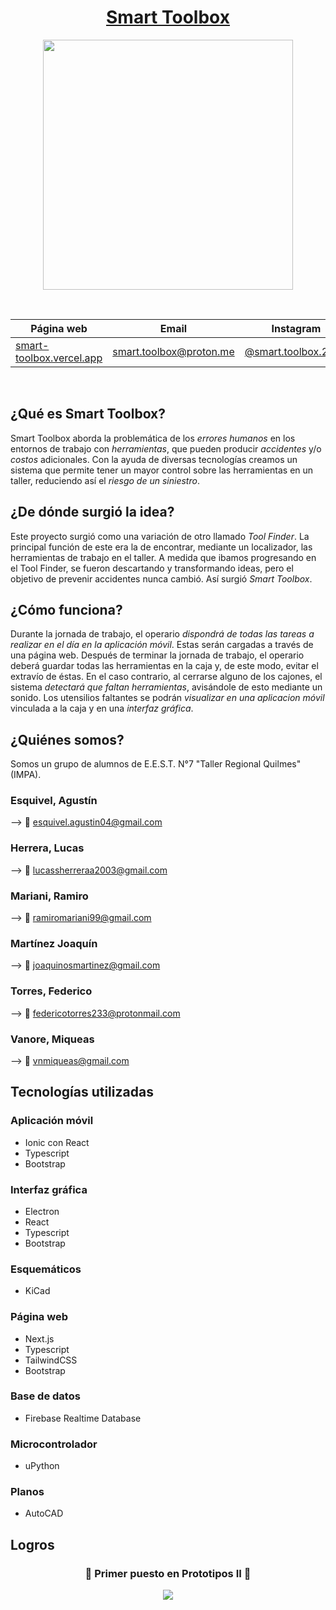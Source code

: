 <div align="center">

# [Smart Toolbox](https://smart-toolbox.vercel.app/)

<img src="https://user-images.githubusercontent.com/80327788/190393898-d13cce88-e29e-45da-8dda-b5642c21e2eb.png" height="400" width="400" />

&nbsp;

| Página web | Email | Instagram |
|------------|-------|-----------|
|[smart-toolbox.vercel.app](https://smart-toolbox.vercel.app/)|smart.toolbox@proton.me|[@smart.toolbox.2022](https://www.instagram.com/smart.toolbox.2022)|

&nbsp;

</div>

## ¿Qué es Smart Toolbox?

Smart Toolbox aborda la problemática de los _errores humanos_ en los entornos de trabajo con _herramientas_, que pueden producir _accidentes_ y/o _costos_ adicionales. Con la ayuda de diversas tecnologías creamos un sistema que permite tener un mayor control sobre las herramientas en un taller, reduciendo así el _riesgo de un siniestro_.

## ¿De dónde surgió la idea?

Este proyecto surgió como una variación de otro llamado _Tool Finder_. La principal función de este era la de encontrar, mediante un localizador, las herramientas de trabajo en el taller. A medida que ibamos progresando en el Tool Finder, se fueron descartando y transformando ideas, pero el objetivo de prevenir accidentes nunca cambió. Así surgió _Smart Toolbox_.

## ¿Cómo funciona?

Durante la jornada de trabajo, el operario _dispondrá de todas las tareas a realizar en el día en la aplicación móvil_. Estas serán cargadas a través de una página web.
Después de terminar la jornada de trabajo, el operario deberá guardar todas las herramientas en la caja y, de este modo, evitar el extravío de éstas. En el caso contrario, al cerrarse alguno de los cajones, el sistema _detectará que faltan herramientas_, avisándole de esto mediante un sonido. Los utensilios faltantes se podrán _visualizar en una aplicacion móvil_ vinculada a la caja y en una _interfaz gráfica_.

## ¿Quiénes somos?

Somos un grupo de alumnos de E.E.S.T. N°7 "Taller Regional Quilmes" (IMPA).

### Esquivel, Agustín

--> 📧 esquivel.agustin04@gmail.com

### Herrera, Lucas

--> 📧 lucassherreraa2003@gmail.com

### Mariani, Ramiro

--> 📧 ramiromariani99@gmail.com

### Martínez Joaquín

--> 📧 joaquinosmartinez@gmail.com

### Torres, Federico

--> 📧 federicotorres233@protonmail.com

### Vanore, Miqueas

--> 📧 vnmiqueas@gmail.com

## Tecnologías utilizadas

### Aplicación móvil

- Ionic con React
- Typescript
- Bootstrap

### Interfaz gráfica

- Electron
- React
- Typescript
- Bootstrap

### Esquemáticos

- KiCad

### Página web

- Next.js
- Typescript
- TailwindCSS
- Bootstrap

### Base de datos

- Firebase Realtime Database

### Microcontrolador

- uPython

### Planos

- AutoCAD

## Logros

<div align="center">

### 🥇 Primer puesto en Prototipos II 🥇

<img src="https://user-images.githubusercontent.com/80338970/202852798-6fd5099c-f184-4d54-8afa-1f99391e9436.jpg"/>

</div>
